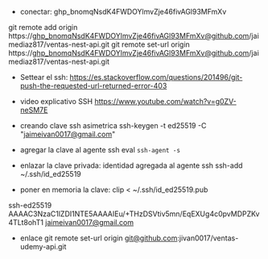 - conectar:
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

git remote add origin https://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@github.com/jaimediaz817/ventas-nest-api.git
git remote set-url origin https://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@github.com/jaimediaz817/ventas-nest-api.git

- Settear el ssh:
https://es.stackoverflow.com/questions/201496/git-push-the-requested-url-returned-error-403

- video explicativo SSH
https://www.youtube.com/watch?v=g0ZV-neSM7E

- creando clave ssh asimetrica
 ssh-keygen -t ed25519 -C "jaimeivan0017@gmail.com"

 - agregar la clave al agente ssh
 eval `ssh-agent -s`

- enlazar la clave privada: identidad agregada al agente ssh
ssh-add ~/.ssh/id_ed25519

- poner en memoria la clave:
clip < ~/.ssh/id_ed25519.pub

ssh-ed25519 AAAAC3NzaC1lZDI1NTE5AAAAIEu/+THzDSVtiv5mn/EqEXUg4c0pvMDPZKv4TLt8ohT1 jaimeivan0017@gmail.com

- enlace
git remote set-url origin git@github.com:jivan0017/ventas-udemy-api.git